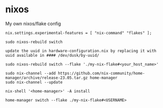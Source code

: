 # nixos
My own nixos/flake config
```
nix.settings.experimental-features = [ "nix-command" "flakes" ];
```
```
sudo nixos-rebuild switch
```
```
update the uuid in hardware-configuration.nix by replacing it with uuid available in #### /dev/dusk/by-uuid/
```
```
sudo nixos-rebuild switch --flake './my-nix-flake#<your_host_name>'
```
```
sudo nix-channel --add https://github.com/nix-community/home-manager/archive/release-23.05.tar.gz home-manager
sudo nix-channel --update
```
```
nix-shell '<home-manager>' -A install
```
```
home-manager switch --flake ./my-nix-flake#<USERNAME>
```

